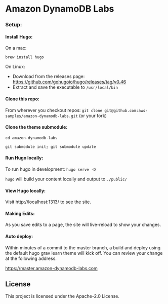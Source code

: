 # Amazon DynamoDB Labs

### Setup:

#### Install Hugo:
On a mac:

`brew install hugo`

On Linux:
  - Download from the releases page: https://github.com/gohugoio/hugo/releases/tag/v0.46
  - Extract and save the executable to `/usr/local/bin`

#### Clone this repo:
From wherever you checkout repos:
`git clone git@github.com:aws-samples/amazon-dynamodb-labs.git` (or your fork)

#### Clone the theme submodule:
`cd amazon-dynamodb-labs`

`git submodule init; git submodule update`


#### Run Hugo locally:
To run hugo in development:
`hugo serve -D`

`hugo` will build your content locally and output to `./public/`


#### View Hugo locally:
Visit http://localhost:1313/ to see the site.

#### Making Edits:
As you save edits to a page, the site will live-reload to show your changes.

#### Auto deploy:

Within minutes of a commit to the master branch, a build and deploy using the default hugo grav learn theme will kick off. You can review your change at the following address.

https://master.amazon-dynamodb-labs.com

## License
This project is licensed under the Apache-2.0 License.
